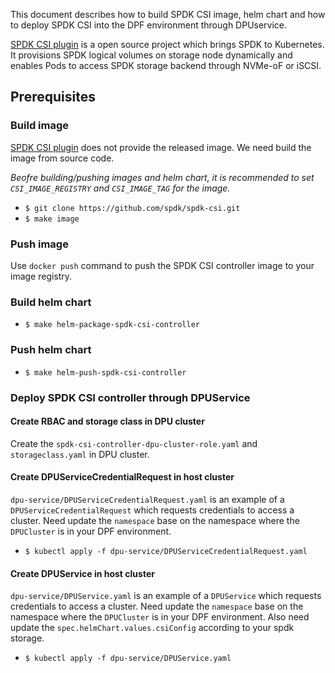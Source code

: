 This document describes how to build SPDK CSI image, helm chart and how to deploy SPDK CSI into the DPF environment through DPUservice.

[SPDK CSI plugin](https://github.com/spdk/spdk-csi) is a open source project which brings SPDK to Kubernetes. It provisions SPDK logical volumes on storage node dynamically and enables Pods to access SPDK storage backend through NVMe-oF or iSCSI.

## Prerequisites



### Build image
[SPDK CSI plugin](https://github.com/spdk/spdk-csi) does not provide the released image. We need build the image from source code.

*Beofre building/pushing images and helm chart, it is recommended to set `CSI_IMAGE_REGISTRY` and `CSI_IMAGE_TAG` for the image.*

- `$ git clone https://github.com/spdk/spdk-csi.git`
- `$ make image`

### Push image
Use `docker push` command to push the SPDK CSI controller image to your image registry. 

### Build helm chart
- `$ make helm-package-spdk-csi-controller`

### Push helm chart
- `$ make helm-push-spdk-csi-controller`

### Deploy SPDK CSI controller through DPUService
#### Create RBAC and storage class in DPU cluster
Create the `spdk-csi-controller-dpu-cluster-role.yaml` and `storageclass.yaml` in DPU cluster.

#### Create DPUServiceCredentialRequest in host cluster

`dpu-service/DPUServiceCredentialRequest.yaml` is an example of a `DPUServiceCredentialRequest` which requests credentials
to access a cluster. Need update the `namespace` base on the namespace where the `DPUCluster` is in your DPF environment. 

- `$ kubectl apply -f dpu-service/DPUServiceCredentialRequest.yaml`

#### Create DPUService in host cluster

`dpu-service/DPUService.yaml` is an example of a `DPUService` which requests credentials
to access a cluster. Need update the `namespace` base on the namespace where the `DPUCluster` is in your DPF environment. Also need update the `spec.helmChart.values.csiConfig` according to your spdk storage.

- `$ kubectl apply -f dpu-service/DPUService.yaml`